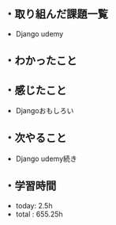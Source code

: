 ## ・取り組んだ課題一覧
- Django udemy


## ・わかったこと


## ・感じたこと
- Djangoおもしろい

## ・次やること
- Django udemy続き


## ・学習時間
- today:  2.5h
- total  : 655.25h 